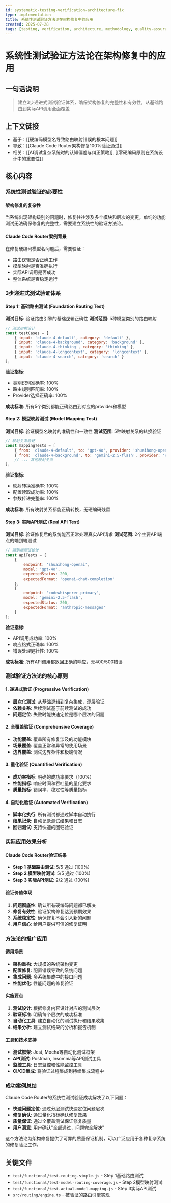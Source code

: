 ```yaml
---
id: systematic-testing-verification-architecture-fix
type: implementation
title: 系统性测试验证方法论在架构修复中的应用
created: 2025-07-28
tags: [testing, verification, architecture, methodology, quality-assurance]
---
```


# 系统性测试验证方法论在架构修复中的应用

## 一句话说明
> 建立3步递进式测试验证体系，确保架构修复的完整性和有效性，从基础路由到实际API调用全面覆盖

## 上下文链接
- 基于：[[硬编码模型名导致路由映射错误的根本问题]]
- 导致：[[Claude Code Router架构修复100%验证通过]]
- 相关：[[AI调试复杂系统时的认知偏差与纠正策略]], [[零硬编码原则在系统设计中的重要性]]

## 核心内容

### 系统性测试验证的必要性

#### 架构修复的复杂性
当系统出现架构级别的问题时，修复往往涉及多个模块和层次的变更。单纯的功能测试无法确保修复的完整性，需要建立系统性的验证方法论。

#### Claude Code Router案例背景
在修复硬编码模型名问题后，需要验证：
- 路由逻辑是否正确工作
- 模型映射是否准确执行
- 实际API调用是否成功
- 整体系统是否稳定运行

### 3步递进式测试验证体系

#### Step 1: 基础路由测试 (Foundation Routing Test)
**测试目标**: 验证路由引擎的基础逻辑正确性
**测试范围**: 5种模型类别的路由映射
```javascript
// 测试用例设计
const testCases = [
    { input: 'claude-4-default', category: 'default' },
    { input: 'claude-4-background', category: 'background' },
    { input: 'claude-4-thinking', category: 'thinking' },
    { input: 'claude-4-longcontext', category: 'longcontext' },
    { input: 'claude-4-search', category: 'search' }
];
```
**验证指标**: 
- 类别识别准确率: 100%
- 路由规则匹配率: 100%
- Provider选择正确率: 100%

**成功标准**: 所有5个类别都能正确路由到对应的provider和模型

#### Step 2: 模型映射测试 (Model Mapping Test)
**测试目标**: 验证模型名映射的准确性和一致性
**测试范围**: 5种映射关系的转换验证
```javascript
// 映射关系验证
const mappingTests = [
    { from: 'claude-4-default', to: 'gpt-4o', provider: 'shuaihong-openai' },
    { from: 'claude-4-background', to: 'gemini-2.5-flash', provider: 'codewhisperer-primary' },
    // ... 其他映射关系
];
```
**验证指标**:
- 映射转换准确率: 100%
- 配置读取成功率: 100%
- 参数传递完整率: 100%

**成功标准**: 所有映射关系都能正确转换，无硬编码残留

#### Step 3: 实际API测试 (Real API Test)
**测试目标**: 验证修复后的系统能否正常处理真实API请求
**测试范围**: 2个主要API端点的端到端测试
```javascript
// 端到端测试设计
const apiTests = [
    { 
        endpoint: 'shuaihong-openai',
        model: 'gpt-4o',
        expectedStatus: 200,
        expectedFormat: 'openai-chat-completion'
    },
    {
        endpoint: 'codewhisperer-primary', 
        model: 'gemini-2.5-flash',
        expectedStatus: 200,
        expectedFormat: 'anthropic-messages'
    }
];
```
**验证指标**:
- API调用成功率: 100%
- 响应格式正确率: 100%  
- 错误处理健壮性: 100%

**成功标准**: 所有API调用都返回正确的响应，无400/500错误

### 测试验证方法论的核心原则

#### 1. 递进式验证 (Progressive Verification)
- **层次化测试**: 从基础逻辑到复杂集成，逐层验证
- **依赖关系**: 后续测试基于前续测试的成功
- **问题定位**: 失败时能快速定位是哪个层次的问题

#### 2. 全覆盖验证 (Comprehensive Coverage)
- **功能覆盖**: 覆盖所有修复涉及的功能模块
- **场景覆盖**: 覆盖正常和异常的使用场景
- **边界覆盖**: 测试边界条件和极端情况

#### 3. 量化验证 (Quantified Verification)
- **成功率指标**: 明确的成功率要求（100%）
- **性能指标**: 响应时间和吞吐量的量化要求
- **质量指标**: 错误率、稳定性等质量指标

#### 4. 自动化验证 (Automated Verification)
- **脚本化执行**: 所有测试都通过脚本自动执行
- **结果记录**: 自动记录测试结果和日志
- **回归测试**: 支持快速的回归验证

### 实际应用效果分析

#### Claude Code Router验证结果
- **Step 1 基础路由测试**: 5/5 通过 (100%)
- **Step 2 模型映射测试**: 5/5 通过 (100%)  
- **Step 3 实际API测试**: 2/2 通过 (100%)

#### 验证价值体现
1. **问题彻底性**: 确认所有硬编码问题都已解决
2. **修复有效性**: 验证架构修复达到预期效果
3. **系统稳定性**: 确保修复不会引入新的问题
4. **用户信心**: 给用户提供可信的修复证明

### 方法论的推广应用

#### 适用场景
- **架构重构**: 大规模的系统架构变更
- **配置修复**: 配置错误导致的系统问题
- **集成问题**: 多系统集成中的接口问题
- **性能优化**: 性能问题的修复验证

#### 实施要点
1. **测试设计**: 根据修复内容设计对应的测试层次
2. **验证标准**: 明确每个层次的成功标准
3. **自动化工具**: 建立自动化的测试执行和结果收集
4. **结果分析**: 建立测试结果的分析和报告机制

#### 工具和技术支持
- **测试框架**: Jest, Mocha等自动化测试框架
- **API测试**: Postman, Insomnia等API测试工具
- **监控工具**: 日志监控和性能监控工具
- **CI/CD集成**: 将验证过程集成到持续集成流程中

### 成功案例总结

Claude Code Router的系统性测试验证成功解决了以下问题：
- **快速问题定位**: 通过分层测试快速定位问题层次
- **修复确认**: 通过量化指标确认修复效果
- **质量保证**: 通过全覆盖测试保证修复质量
- **用户满意**: 用户确认"全部通过，问题完全解决"

这个方法论为架构修复提供了可靠的质量保证机制，可以广泛应用于各种复杂系统的修复验证工作。

## 关键文件
- `test/functional/test-routing-simple.js` - Step 1基础路由测试
- `test/functional/test-model-routing-coverage.js` - Step 2模型映射测试
- `test/functional/test-actual-model-mapping.js` - Step 3实际API测试
- `src/routing/engine.ts` - 被验证的路由引擎实现